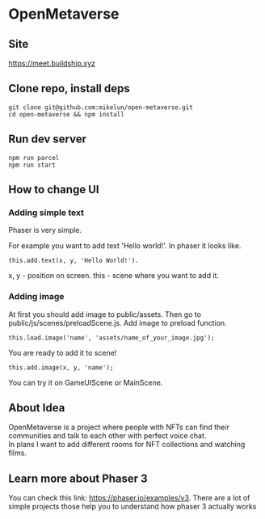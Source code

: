 # OpenMetaverse

## Site
https://meet.buildship.xyz

## Clone repo, install deps

```
git clone git@github.com:mikelun/open-metaverse.git
cd open-metaverse && npm install
```

## Run dev server

```
npm run parcel
npm run start
```

## How to change UI 
### Adding simple text
Phaser is very simple.

For example you want to add text 'Hello world!'.
In phaser it looks like.
```
this.add.text(x, y, 'Hello World!'). 
```
x, y - position on screen. 
this - scene where you want to add it. 

### Adding image
At first you should add image to public/assets. 
Then go to public/js/scenes/preloadScene.js. 
Add image to preload function. 
```
this.load.image('name', 'assets/name_of_your_image.jpg');
```
You are ready to add it to scene!  
```
this.add.image(x, y, 'name');
```
You can try it on GameUIScene or MainScene. 
## About Idea
OpenMetaverse is a project where people with NFTs can find their communities and talk to each other with perfect voice chat.    
In plans I want to add different rooms for NFT collections and watching films.
## Learn more about Phaser 3 
You can check this link: https://phaser.io/examples/v3. 
There are a lot of simple projects those help you to understand how phaser 3 actually works

